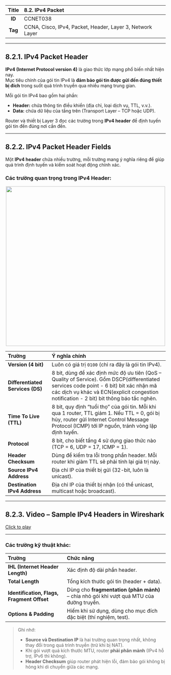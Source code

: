
| **Title** | 8.2. IPv4 Packet |
|:---------:|:----------------|
| **ID**    | CCNET038        |
| **Tag**   | CCNA, Cisco, IPv4, Packet, Header, Layer 3, Network Layer |

---

## 8.2.1. IPv4 Packet Header

**IPv4 (Internet Protocol version 4)** là giao thức lớp mạng phổ biến nhất hiện nay.  
Mục tiêu chính của gói tin IPv4 là **đảm bảo gói tin được gửi đến đúng thiết bị đích** trong suốt quá trình truyền qua nhiều mạng trung gian.

Mỗi gói tin IPv4 bao gồm hai phần:
- **Header:** chứa thông tin điều khiển (địa chỉ, loại dịch vụ, TTL, v.v.).
- **Data:** chứa dữ liệu của tầng trên (Transport Layer – TCP hoặc UDP).

Router và thiết bị Layer 3 đọc các trường trong **IPv4 header** để định tuyến gói tin đến đúng nơi cần đến.

---

## 8.2.2. IPv4 Packet Header Fields

Một **IPv4 header** chứa nhiều trường, mỗi trường mang ý nghĩa riêng để giúp quá trình định tuyến và kiểm soát hoạt động chính xác.

###  Các trường quan trọng trong IPv4 Header:

<p align="center">
  <img src="../../images/kì 1/module 8/8.2.2.jpg" width="500"/>
</p>


| **Trường** | **Ý nghĩa chính** |
|:------------|:-----------------|
| **Version (4 bit)** | Luôn có giá trị `0100` (chỉ ra đây là gói tin IPv4). |
| **Differentiated Services (DS)** | 8 bit, dùng để xác định mức độ ưu tiên (QoS – Quality of Service). Gồm DSCP(differentiated services code point - 6 bit) bit xác nhận mã các dịch vụ khác và ECN(explicit congestion notification - 2 bit) bit thông báo tắc nghẽn. |
| **Time To Live (TTL)** | 8 bit, quy định “tuổi thọ” của gói tin. Mỗi khi qua 1 router, TTL giảm 1. Nếu TTL = 0, gói bị hủy, router gửi Internet Control Message Protocol (ICMP) tới IP nguồn, tránh vòng lặp định tuyến. |
| **Protocol** | 8 bit, cho biết tầng 4 sử dụng giao thức nào (TCP = 6, UDP = 17, ICMP = 1). |
| **Header Checksum** | Dùng để kiểm tra lỗi trong phần header. Mỗi router khi giảm TTL sẽ phải tính lại giá trị này. |
| **Source IPv4 Address** | Địa chỉ IP của thiết bị gửi (32-bit, luôn là unicast). |
| **Destination IPv4 Address** | Địa chỉ IP của thiết bị nhận (có thể unicast, multicast hoặc broadcast). |

---

## 8.2.3. Video – Sample IPv4 Headers in Wireshark

[Click to play](https://www.youtube.com/watch?v=LQNwGM_TCRU)

---

###  Các trường kỹ thuật khác:

| **Trường** | **Chức năng** |
|:------------|:--------------|
| **IHL (Internet Header Length)** | Xác định độ dài phần header. |
| **Total Length** | Tổng kích thước gói tin (header + data). |
| **Identification, Flags, Fragment Offset** | Dùng cho **fragmentation (phân mảnh)** – chia nhỏ gói khi vượt quá MTU của đường truyền. |
| **Options & Padding** | Hiếm khi sử dụng, dùng cho mục đích đặc biệt (thí nghiệm, test). |


>  Ghi nhớ: 
>- **Source và Destination IP** là hai trường quan trọng nhất, không thay đổi trong quá trình truyền (trừ khi bị NAT).  
>- Khi gói vượt quá kích thước MTU, router **phải phân mảnh** (IPv4 hỗ trợ, IPv6 thì không).  
>- **Header Checksum** giúp router phát hiện lỗi, đảm bảo gói không bị hỏng khi di chuyển giữa các mạng.


